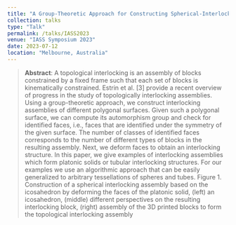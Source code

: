 ```yaml
---
title: "A Group-Theoretic Approach for Constructing Spherical-Interlocking Assemblies"
collection: talks
type: "Talk"
permalink: /talks/IASS2023
venue: "IASS Symposium 2023"
date: 2023-07-12
location: "Melbourne, Australia"
---
```


> __Abstract__: A topological interlocking is an assembly of blocks constrained by a fixed frame such that 
> each set of blocks is kinematically constrained. Estrin et al. [3] provide a recent overview of progress 
> in the study of topologically interlocking assemblies. Using a group-theoretic approach, we construct 
> interlocking assemblies of different polygonal surfaces. Given such a polygonal surface, we can compute
> its automorphism group and check for identified faces, i.e., faces that are identified under the symmetry
> of the given surface. The number of classes of identified faces corresponds to the number of different 
> types of blocks in the resulting assembly. Next, we deform faces to obtain an interlocking structure. 
> In this paper, we give examples of interlocking assemblies which form platonic solids or tubular interlocking
> structures. For our examples we use an algorithmic approach that can be easily generalized to arbitrary 
> tessellations of spheres and tubes. Figure 1. Construction of a spherical interlocking assembly based on 
> the icosahedron by deforming the faces of the platonic solid, (left) an icosahedron, (middle) different 
> perspectives on the resulting interlocking block, (right) assembly of the 3D printed blocks to form the 
> topological interlocking assembly

